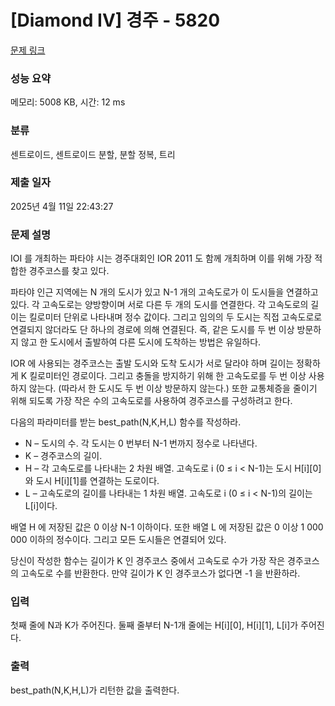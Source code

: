 # [Diamond IV] 경주 - 5820 

[문제 링크](https://www.acmicpc.net/problem/5820) 

### 성능 요약

메모리: 5008 KB, 시간: 12 ms

### 분류

센트로이드, 센트로이드 분할, 분할 정복, 트리

### 제출 일자

2025년 4월 11일 22:43:27

### 문제 설명

<p>IOI 를 개최하는 파타야 시는 경주대회인 IOR 2011 도 함께 개최하며 이를 위해 가장 적합한 경주코스를 찾고 있다.</p>

<p>파타야 인근 지역에는 N 개의 도시가 있고 N-1 개의 고속도로가 이 도시들을 연결하고 있다. 각 고속도로는 양방향이며 서로 다른 두 개의 도시를 연결한다. 각 고속도로의 길이는 킬로미터 단위로 나타내며 정수 값이다. 그리고 임의의 두 도시는 직접 고속도로로 연결되지 않더라도 단 하나의 경로에 의해 연결된다. 즉, 같은 도시를 두 번 이상 방문하지 않고 한 도시에서 출발하여 다른 도시에 도착하는 방법은 유일하다.</p>

<p>IOR 에 사용되는 경주코스는 출발 도시와 도착 도시가 서로 달라야 하며 길이는 정확하게 K 킬로미터인 경로이다. 그리고 충돌을 방지하기 위해 한 고속도로를 두 번 이상 사용하지 않는다. (따라서 한 도시도 두 번 이상 방문하지 않는다.) 또한 교통체증을 줄이기 위해 되도록 가장 작은 수의 고속도로를 사용하여 경주코스를 구성하려고 한다.</p>

<p>다음의 파라미터를 받는 best_path(N,K,H,L) 함수를 작성하라.</p>

<ul>
	<li>N – 도시의 수. 각 도시는 0 번부터 N-1 번까지 정수로 나타낸다.</li>
	<li>K – 경주코스의 길이.</li>
	<li>H – 각 고속도로를 나타내는 2 차원 배열. 고속도로 i (0 ≤ i < N-1)는 도시 H[i][0]와 도시 H[i][1]를 연결하는 도로이다.</li>
	<li>L – 고속도로의 길이를 나타내는 1 차원 배열. 고속도로 i (0 ≤ i < N-1)의 길이는 L[i]이다.</li>
</ul>

<p>배열 H 에 저장된 값은 0 이상 N-1 이하이다. 또한 배열 L 에 저장된 값은 0 이상 1 000 000 이하의 정수이다. 그리고 모든 도시들은 연결되어 있다.</p>

<p>당신이 작성한 함수는 길이가 K 인 경주코스 중에서 고속도로 수가 가장 작은 경주코스의 고속도로 수를 반환한다. 만약 길이가 K 인 경주코스가 없다면 -1 을 반환하라.</p>

### 입력 

 <p>첫째 줄에 N과 K가 주어진다. 둘째 줄부터 N-1개 줄에는 H[i][0], H[i][1], L[i]가 주어진다.</p>

### 출력 

 <p>best_path(N,K,H,L)가 리턴한 값을 출력한다.</p>

